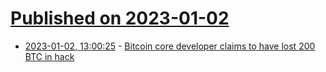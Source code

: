 # [Published on 2023-01-02](index.md)

* [2023-01-02, 13:00:25](https://news.ycombinator.com/item?id=34217415) - [Bitcoin core developer claims to have lost 200 BTC in hack](https://cointelegraph.com/news/bitcoin-core-developer-claims-to-have-lost-200-btc-in-hack)
